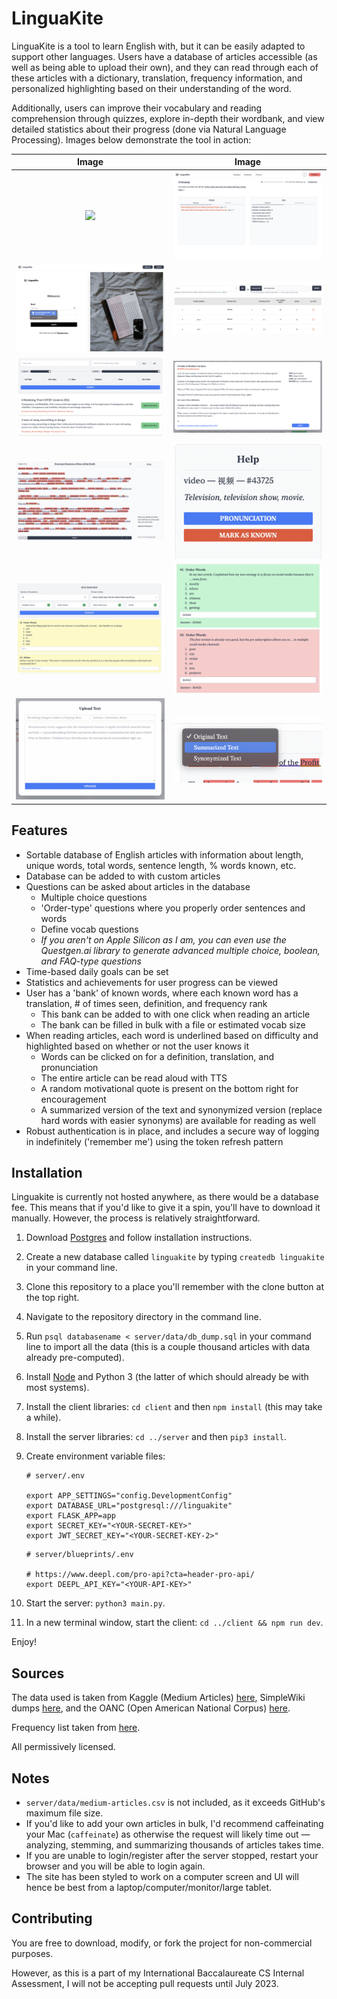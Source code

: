 # LinguaKite

LinguaKite is a tool to learn English with, but it can be easily adapted to support other languages. Users have a database of articles accessible (as well as being able to upload their own), and they can read through each of these articles with a dictionary, translation, frequency information, and personalized highlighting based on their understanding of the word.

Additionally, users can improve their vocabulary and reading comprehension through quizzes, explore in-depth their wordbank, and view detailed statistics about their progress (done via Natural Language Processing). Images below demonstrate the tool in action:

Image            |  Image
:-------------------------:|:-------------------------:
![](images/home.png)  |  ![](images/home2.png)
![](images/login.png)  |  ![](images/wordbank.png)
![](images/search.png)  |  ![](images/details.png)
![](images/read.png)  |  ![](images/dictionary.png)
![](images/quiz.png)  |  ![](images/quiz2.png)
![](images/upload.png)  |  ![](images/texttypes.png)

## Features
- Sortable database of English articles with information about length, unique words, total words, sentence length, % words known, etc.
- Database can be added to with custom articles
- Questions can be asked about articles in the database
    - Multiple choice questions
    - 'Order-type' questions where you properly order sentences and words
    - Define vocab questions
    - *If you aren't on Apple Silicon as I am, you can even use the Questgen.ai library to generate advanced multiple choice, boolean, and FAQ-type questions*
- Time-based daily goals can be set
- Statistics and achievements for user progress can be viewed
- User has a 'bank' of known words, where each known word has a translation, # of times seen, definition, and frequency rank 
    - This bank can be added to with one click when reading an article
    - The bank can be filled in bulk with a file or estimated vocab size
- When reading articles, each word is underlined based on difficulty and highlighted based on whether or not the user knows it
    - Words can be clicked on for a definition, translation, and pronunciation
    - The entire article can be read aloud with TTS
    - A random motivational quote is present on the bottom right for encouragement
    - A summarized version of the text and synonymized version (replace hard words with easier synonyms) are available for reading as well
- Robust authentication is in place, and includes a secure way of logging in indefinitely ('remember me') using the token refresh pattern

## Installation

Linguakite is currently not hosted anywhere, as there would be a database fee. This means that if you'd like to give it a spin, you'll have to download it manually. However, the process is relatively straightforward.

1. Download [Postgres](https://postgresapp.com/) and follow installation instructions.
2. Create a new database called `linguakite` by typing `createdb linguakite` in your command line.
3. Clone this repository to a place you'll remember with the clone button at the top right.
4. Navigate to the repository directory in the command line.
5. Run `psql databasename < server/data/db_dump.sql` in your command line to import all the data (this is a couple thousand articles with data already pre-computed).
6. Install [Node](https://nodejs.org/en/download/) and Python 3 (the latter of which should already be with most systems).
7. Install the client libraries: `cd client` and then `npm install` (this may take a while).
8. Install the server libraries: `cd ../server` and then `pip3 install`.
9. Create environment variable files:
    ```
    # server/.env

    export APP_SETTINGS="config.DevelopmentConfig"
    export DATABASE_URL="postgresql:///linguakite"
    export FLASK_APP=app
    export SECRET_KEY="<YOUR-SECRET-KEY>"
    export JWT_SECRET_KEY="<YOUR-SECRET-KEY-2>"
    ```

    ```
    # server/blueprints/.env

    # https://www.deepl.com/pro-api?cta=header-pro-api/
    export DEEPL_API_KEY="<YOUR-API-KEY>"
    ```
10. Start the server: `python3 main.py`.
11. In a new terminal window, start the client: `cd ../client && npm run dev`.

Enjoy!


## Sources

The data used is taken from Kaggle (Medium Articles) [here](https://www.kaggle.com/datasets/fabiochiusano/medium-articles), SimpleWiki dumps [here](https://dumps.wikimedia.org/simplewiki/), and the OANC (Open American National Corpus) [here](https://anc.org/data/oanc/download/).

Frequency list taken from [here](https://gist.github.com/h3xx/1976236).

All permissively licensed.

## Notes

- `server/data/medium-articles.csv` is not included, as it exceeds GitHub's maximum file size.
- If you'd like to add your own articles in bulk, I'd recommend caffeinating your Mac (`caffeinate`) as otherwise the request will likely time out — analyzing, stemming, and summarizing thousands of articles takes time.
- If you are unable to login/register after the server stopped, restart your browser and you will be able to login again.
- The site has been styled to work on a computer screen and UI will hence be best from a laptop/computer/monitor/large tablet.

## Contributing

You are free to download, modify, or fork the project for non-commercial purposes.

However, as this is a part of my International Baccalaureate CS Internal Assessment, I will not be accepting pull requests until July 2023.
